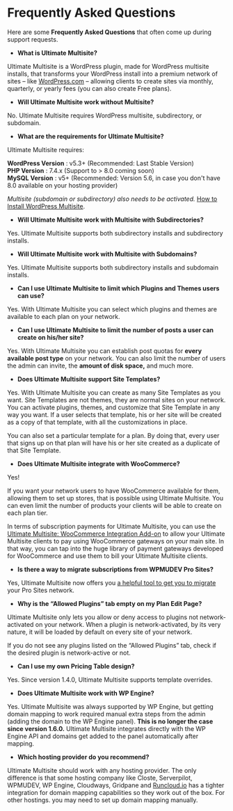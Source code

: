# Frequently Asked Questions

Here are some **Frequently Asked Questions** that often come up during support requests.

  * **What is Ultimate Multisite?**

Ultimate Multisite is a WordPress plugin, made for WordPress multisite installs, that transforms your WordPress install into a premium network of sites – like [WordPress.com](https://WordPress.com) – allowing clients to create sites via monthly, quarterly, or yearly fees (you can also create Free plans).

  * **Will Ultimate Multisite work without Multisite?**

No. Ultimate Multisite requires WordPress multisite, subdirectory, or subdomain.

  * **What are the requirements for Ultimate Multisite?**

Ultimate Multisite requires:

**WordPress Version** : v5.3+ (Recommended: Last Stable Version)  
**PHP Version** : 7.4.x (Support to > 8.0 coming soon)  
**MySQL Version** : v5+ (Recommended: Version 5.6, in case you don't have 8.0 available on your hosting provider)

_Multisite (subdomain or subdirectory) also needs to be activated._ [How to Install WordPress Multisite](https://support.delta.nextpress.co/hc/wp-ultimo/articles/1677127280-how-do-i-install-word_press-multisite).

  * **Will Ultimate Multisite work with Multisite with Subdirectories?**

Yes. Ultimate Multisite supports both subdirectory installs and subdirectory installs.

  * **Will Ultimate Multisite work with Multisite with Subdomains?**

Yes. Ultimate Multisite supports both subdirectory installs and subdomain installs.

  * **Can I use Ultimate Multisite to limit which Plugins and Themes users can use?**

Yes. With Ultimate Multisite you can select which plugins and themes are available to each plan on your network.

  * **Can I use Ultimate Multisite to limit the number of posts a user can create on his/her site?**

Yes. With Ultimate Multisite you can establish post quotas for **every available post type** on your network. You can also limit the number of users the admin can invite, the **amount of disk space,** and much more.

  * **Does Ultimate Multisite support Site Templates?**

Yes. With Ultimate Multisite you can create as many Site Templates as you want. Site Templates are not themes, they are normal sites on your network. You can activate plugins, themes, and customize that Site Template in any way you want. If a user selects that template, his or her site will be created as a copy of that template, with all the customizations in place.

You can also set a particular template for a plan. By doing that, every user that signs up on that plan will have his or her site created as a duplicate of that Site Template.

  * **Does Ultimate Multisite integrate with WooCommerce?**

Yes!

If you want your network users to have WooCommerce available for them, allowing them to set up stores, that is possible using Ultimate Multisite. You can even limit the number of products your clients will be able to create on each plan tier.

In terms of subscription payments for Ultimate Multisite, you can use the [Ultimate Multisite: WooCommerce Integration Add-on](https://wpultimo.com/addons/wp-ultimo-woocommerce/) to allow your Ultimate Multisite clients to pay using WooCommerce gateways on your main site. In that way, you can tap into the huge library of payment gateways developed for WooCommerce and use them to bill your Ultimate Multisite clients.

  * **Is there a way to migrate subscriptions from WPMUDEV Pro Sites?**

Yes, Ultimate Multisite now offers you [a helpful tool to get you to migrate](https://wpultimo.com/addons/wp-ultimo-pro-sites-migrator/) your Pro Sites network.

  * **Why is the “Allowed Plugins” tab empty on my Plan Edit Page?**

Ultimate Multisite only lets you allow or deny access to plugins not network-activated on your network. When a plugin is network-activated, by its very nature, it will be loaded by default on every site of your network.

If you do not see any plugins listed on the “Allowed Plugins” tab, check if the desired plugin is network-active or not.

  * **Can I use my own Pricing Table design?**

Yes. Since version 1.4.0, Ultimate Multisite supports template overrides.

  * **Does Ultimate Multisite work with WP Engine?**

Yes. Ultimate Multisite was always supported by WP Engine, but getting domain mapping to work required manual extra steps from the admin (adding the domain to the WP Engine panel). **This is no longer the case since version 1.6.0.** Ultimate Multisite integrates directly with the WP Engine API and domains get added to the panel automatically after mapping.

  * **Which hosting provider do you recommend?**

Ultimate Multisite should work with any hosting provider. The only difference is that some hosting company like Closte, Serverpilot, WPMUDEV, WP Engine, Cloudways, Gridpane and [Runcloud.io](http://Runcloud.io) has a tighter integration for domain mapping capabilities so they work out of the box. For other hostings. you may need to set up domain mapping manually.
